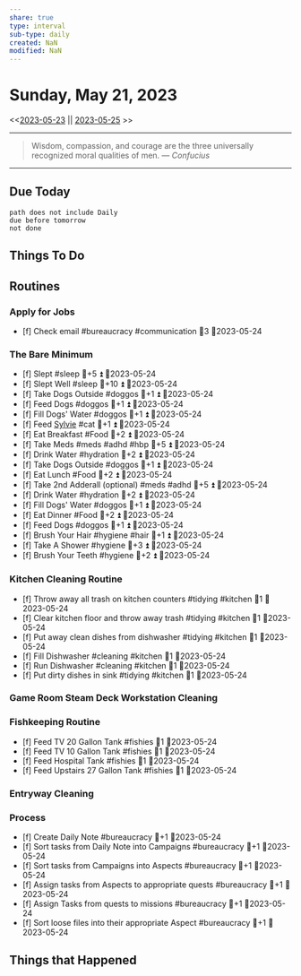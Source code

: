 ```yaml
---
share: true
type: interval
sub-type: daily
created: NaN 
modified: NaN
---
```

# Sunday, May 21, 2023
<<[2023-05-23](./2023-05-23.md) || [2023-05-25](./2023-05-25.md) >>

---

> Wisdom, compassion, and courage are the three universally recognized moral qualities of men.
> — <cite>Confucius</cite>

---
## Due Today
```tasks
path does not include Daily
due before tomorrow
not done
```

## Things To Do































































## Routines
### Apply for Jobs
- [f] Check email #bureaucracy #communication 🥄3 📆2023-05-24


### The Bare Minimum
- [f] Slept #sleep 🥄+5 ⏫  📆2023-05-24
- [f] Slept Well #sleep 🥄+10 ⏫  📆2023-05-24
- [f] Take Dogs Outside  #doggos  🥄+1 ⏫ 📆2023-05-24
- [f] Feed Dogs #doggos  🥄+1 ⏫ 📆2023-05-24
- [f] Fill Dogs' Water #doggos  🥄+1 ⏫ 📆2023-05-24
- [f] Feed [Sylvie](./Sylvie.md) #cat 🥄+1 ⏫  📆2023-05-24
- [f] Eat Breakfast #Food  🥄+2 ⏫ 📆2023-05-24
- [f] Take Meds  #meds #adhd #hbp 🥄+5 ⏫ 📆2023-05-24
- [f] Drink Water #hydration 🥄+2 ⏫ 📆2023-05-24
- [f] Take Dogs Outside  #doggos 🥄+1 ⏫ 📆2023-05-24
- [f] Eat Lunch #Food  🥄+2 ⏫ 📆2023-05-24
- [f] Take 2nd Adderall (optional) #meds #adhd  🥄+5 ⏫ 📆2023-05-24
- [f] Drink Water #hydration   🥄+2 ⏫ 📆2023-05-24
- [f] Fill Dogs' Water #doggos  🥄+1 ⏫ 📆2023-05-24
- [f] Eat Dinner #Food  🥄+2 ⏫ 📆2023-05-24
- [f] Feed Dogs #doggos  🥄+1 ⏫ 📆2023-05-24
- [f] Brush Your Hair #hygiene #hair 🥄+1 ⏫ 📆2023-05-24
- [f] Take A Shower #hygiene  🥄+3 ⏫ 📆2023-05-24
- [f] Brush Your Teeth #hygiene 🥄+2 ⏫ 📆2023-05-24


### Kitchen Cleaning Routine
- [f] Throw away all trash on kitchen counters #tidying #kitchen 🥄1 📆2023-05-24
- [f] Clear kitchen floor and throw away trash #tidying   #kitchen 🥄1 📆2023-05-24
- [f] Put away clean dishes from dishwasher #tidying  #kitchen  🥄1 📆2023-05-24
- [f] Fill Dishwasher #cleaning #kitchen  🥄1 📆2023-05-24
- [f] Run Dishwasher #cleaning #kitchen 🥄1 📆2023-05-24
- [f] Put dirty dishes in sink #tidying #kitchen 🥄1 📆2023-05-24


### Game Room Steam Deck Workstation Cleaning


### Fishkeeping Routine
- [f] Feed TV 20 Gallon Tank #fishies 🥄1 📆2023-05-24
- [f] Feed TV 10 Gallon Tank #fishies 🥄1 📆2023-05-24
- [f] Feed Hospital Tank #fishies 🥄1 📆2023-05-24
- [f] Feed Upstairs 27 Gallon Tank #fishies 🥄1 📆2023-05-24


### Entryway Cleaning


### Process
- [f] Create Daily Note #bureaucracy 🥄+1   📆2023-05-24
- [f] Sort tasks from Daily Note into Campaigns #bureaucracy 🥄+1   📆2023-05-24
- [f] Sort tasks from Campaigns into Aspects  #bureaucracy 🥄+1   📆2023-05-24
- [f] Assign tasks from Aspects to appropriate quests  #bureaucracy 🥄+1   📆2023-05-24
- [f] Assign Tasks from quests to missions  #bureaucracy 🥄+1   📆2023-05-24
- [f] Sort loose files into their appropriate Aspect  #bureaucracy 🥄+1   📆2023-05-24




## Things that Happened
